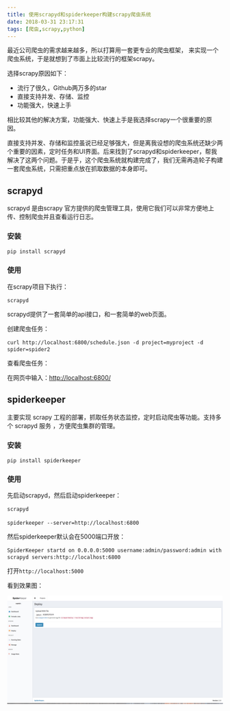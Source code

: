 ```yaml
---
title: 使用scrapyd和spiderkeeper构建scrapy爬虫系统
date: 2018-03-31 23:17:31
tags: [爬虫,scrapy,python]
---
```


最近公司爬虫的需求越来越多，所以打算用一套更专业的爬虫框架， 来实现一个爬虫系统，于是就想到了市面上比较流行的框架scrapy。

选择scrapy原因如下：

- 流行了很久，Github两万多的star
- 直接支持并发、存储、监控
- 功能强大，快速上手


相比较其他的解决方案，功能强大、快速上手是我选择scrapy一个很重要的原因。

直接支持并发、存储和监控虽说已经足够强大，但是离我设想的爬虫系统还缺少两个重要的因素，定时任务和UI界面。后来找到了scrapyd和spiderkeeper，帮我解决了这两个问题。于是乎，这个爬虫系统就构建完成了，我们无需再造轮子构建一套爬虫系统，只需把重点放在抓取数据的本身即可。

## scrapyd

scrapyd 是由scrapy 官方提供的爬虫管理工具，使用它我们可以非常方便地上传、控制爬虫并且查看运行日志。

### 安装


```
pip install scrapyd
```

### 使用

在scrapy项目下执行：

```
scrapyd
```

scrapyd提供了一套简单的api接口，和一套简单的web页面。

创建爬虫任务：

```
curl http://localhost:6800/schedule.json -d project=myproject -d spider=spider2
```


查看爬虫任务：

在网页中输入：[http://localhost:6800/](http://localhost:6800/)


## spiderkeeper

主要实现 scrapy 工程的部署，抓取任务状态监控，定时启动爬虫等功能。支持多个 scrapyd 服务 ，方便爬虫集群的管理。


### 安装

```
pip install spiderkeeper
```

### 使用

先启动scrapyd，然后启动spiderkeeper：

```
scrapyd

spiderkeeper --server=http://localhost:6800
```

然后spiderkeeper默认会在5000端口开放：

```
SpiderKeeper startd on 0.0.0.0:5000 username:admin/password:admin with scrapyd servers:http://localhost:6800
```

打开`http://localhost:5000`


看到效果图：

![image](scrapyd-spiderkeeper/spiderkeeper.png)